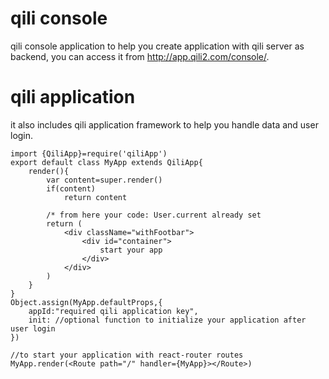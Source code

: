 qili console
=========

qili console application to help you create application with qili server as backend, you can access it from http://app.qili2.com/console/.


qili application
=============
it also includes qili application framework to help you handle data and user login.
```
import {QiliApp}=require('qiliApp')
export default class MyApp extends QiliApp{
    render(){
        var content=super.render()
        if(content)
            return content

        /* from here your code: User.current already set
        return (
            <div className="withFootbar">
                <div id="container">
                    start your app
                </div>
            </div>
        )
    }
}
Object.assign(MyApp.defaultProps,{
    appId:"required qili application key",
    init: //optional function to initialize your application after user login
})  

//to start your application with react-router routes
MyApp.render(<Route path="/" handler={MyApp}></Route>)
```
